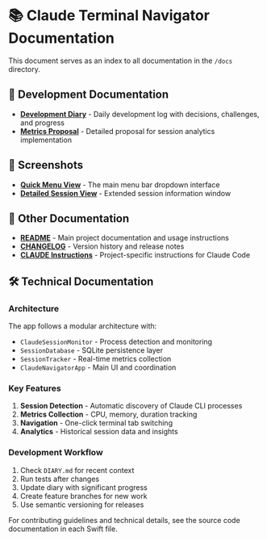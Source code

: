 # 📚 Claude Terminal Navigator Documentation

This document serves as an index to all documentation in the `/docs` directory.

## 📔 Development Documentation

- **[Development Diary](docs/DIARY.md)** - Daily development log with decisions, challenges, and progress
- **[Metrics Proposal](docs/metrics-proposal.md)** - Detailed proposal for session analytics implementation

## 📸 Screenshots

- **[Quick Menu View](docs/quick-menu.png)** - The main menu bar dropdown interface
- **[Detailed Session View](docs/detailed-view.png)** - Extended session information window

## 📖 Other Documentation

- **[README](README.md)** - Main project documentation and usage instructions
- **[CHANGELOG](CHANGELOG.md)** - Version history and release notes
- **[CLAUDE Instructions](CLAUDE.md)** - Project-specific instructions for Claude Code

## 🛠️ Technical Documentation

### Architecture
The app follows a modular architecture with:
- `ClaudeSessionMonitor` - Process detection and monitoring
- `SessionDatabase` - SQLite persistence layer
- `SessionTracker` - Real-time metrics collection
- `ClaudeNavigatorApp` - Main UI and coordination

### Key Features
1. **Session Detection** - Automatic discovery of Claude CLI processes
2. **Metrics Collection** - CPU, memory, duration tracking
3. **Navigation** - One-click terminal tab switching
4. **Analytics** - Historical session data and insights

### Development Workflow
1. Check `DIARY.md` for recent context
2. Run tests after changes
3. Update diary with significant progress
4. Create feature branches for new work
5. Use semantic versioning for releases

For contributing guidelines and technical details, see the source code documentation in each Swift file.